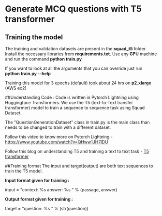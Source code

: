 # Generate MCQ questions with T5 transformer



## Training the model
The training and validation datasets are present in the **squad_t5** folder.
Install the necessary libraries from **requirements.txt**.
Use any **GPU** machine and run the command **python train.py**

If you want to look at all the arguments that you can override just run **python train.py --help**

Training this model for 3 epochs (default) took about 24 hrs on **p2.xlarge** (AWS ec2)


##Understanding Code :
Code is written in Pytorch Lightning using Huggingface Transformers. We use 
the T5 (text-to-Text transfer transformer) model to train a sequence to sequence 
task using Squad Dataset.

The "QuestionGenerationDataset" class in train.py is the main class than needs to be changed 
to train with a different dataset.

Follow this video to know more on Pytorch Lightning -
https://www.youtube.com/watch?v=QHww1JH7IDU

Follow this blog on understanding T5 and training a text to text task -
[T5 transformer](https://towardsdatascience.com/paraphrase-any-question-with-t5-text-to-text-transfer-transformer-pretrained-model-and-cbb9e35f1555?source=friends_link&sk=3bbd1018eba7a0ef68beaac066e5e8e2)

##Training format
The input and target(output) are both text sequences to train the T5 model.

**Input format given for training :**

input = "context: %s  answer: %s </s>" % (passage, answer)

**Output format given for training :**

target = "question: %s </s>" % (str(question))
 

